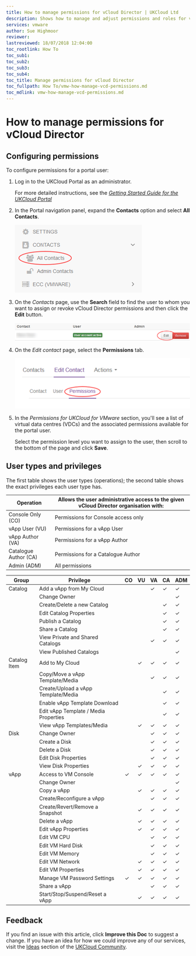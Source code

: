 ```yaml
---
title: How to manage permissions for vCloud Director | UKCloud Ltd
description: Shows how to manage and adjust permissions and roles for vCloud Director within the UKCloud Portal
services: vmware
author: Sue Highmoor
reviewer:
lastreviewed: 18/07/2018 12:04:00
toc_rootlink: How To
toc_sub1: 
toc_sub2:
toc_sub3:
toc_sub4:
toc_title: Manage permissions for vCloud Director
toc_fullpath: How To/vmw-how-manage-vcd-permissions.md
toc_mdlink: vmw-how-manage-vcd-permissions.md
---
```


# How to manage permissions for vCloud Director

## Configuring permissions

To configure permissions for a portal user:

1. Log in to the UKCloud Portal as an administrator.

    For more detailed instructions, see the [*Getting Started Guide for the UKCloud Portal*](../portal/ptl-gs.md)

2. In the Portal navigation panel, expand the **Contacts** option and select **All Contacts**.

    ![All Contacts menu option in UKCloud Portal](images/ptl-menu-all-contacts.png)

3. On the *Contacts* page, use the **Search** field to find the user to whom you want to assign or revoke vCloud Director permissions and then click the **Edit** button.

    ![Edit button for Portal contact](images/ptl-contacts-btn-edit.png)

4. On the *Edit contact* page, select the **Permissions** tab.

    ![Permissions tab for Portal contact](images/ptl-contacts-tab-permissions.png)

5. In the *Permissions for UKCloud for VMware* section, you'll see a list of virtual data centres (VDCs) and the associated permissions available for the portal user.

    Select the permission level you want to assign to the user, then scroll to the bottom of the page and click **Save**.

## User types and privileges

The first table shows the user types (operations); the second table shows the exact privileges each user type has.

Operation | Allows the user administrative access to the given vCloud Director organisation with:
----------|--------------------------------------------------------------------------------------
Console Only (CO) | Permissions for Console access only
vApp User (VU) | Permissions for a vApp User
vApp Author (VA) | Permissions for a vApp Author
Catalogue Author (CA) |  Permissions for a Catalogue Author
Admin (ADM) | All permissions

Group | Privilege | CO | VU | VA | CA | ADM
------|-----------|----|----|----|----|-----
Catalog | Add a vApp from My Cloud | &nbsp; | &nbsp; | &check; | &check; | &check;
&nbsp; | Change Owner | &nbsp; | &nbsp; | &nbsp; | &nbsp; | &check;
&nbsp; | Create/Delete a new Catalog | &nbsp; | &nbsp; | &nbsp; | &check; | &check;
&nbsp; | Edit Catalog Properties | &nbsp; | &nbsp; | &nbsp; | &check; | &check;
&nbsp; | Publish a Catalog | &nbsp; | &nbsp; | &nbsp; | &check; | &check;
&nbsp; | Share a Catalog | &nbsp; | &nbsp; | &nbsp; | &check; | &check;
&nbsp; | View Private and Shared Catalogs | &nbsp; | &nbsp; | &check; | &check; | &check;
&nbsp; | View Published Catalogs | &nbsp; | &nbsp; | &nbsp; | &nbsp; | &check;
Catalog Item | Add to My Cloud | &nbsp; | &check; | &check; | &check; | &check;
&nbsp; | Copy/Move a vApp Template/Media | &nbsp; | &nbsp; | &check; | &check; | &check;
&nbsp; | Create/Upload a vApp Template/Media | &nbsp; | &nbsp; | &nbsp; | &check; | &check;
&nbsp; | Enable vApp Template Download | &nbsp; | &nbsp; | &nbsp; | &check; | &check;
&nbsp; | Edit vApp Template / Media Properties | &nbsp; | &nbsp; | &nbsp; | &check; | &check;
&nbsp; | View vApp Templates/Media | &nbsp; | &check; | &check; |&check; | &check;
Disk | Change Owner | &nbsp; | &nbsp; | &check; | &check; | &check;
&nbsp; | Create a Disk | &nbsp; | &nbsp; | &check; | &check; | &check;
&nbsp; | Delete a Disk | &nbsp; | &nbsp; | &check; | &check; | &check;
&nbsp; | Edit Disk Properties | &nbsp; | &nbsp; | &check; | &check; | &check;
&nbsp; | View Disk Properties | &nbsp; | &check; | &check; | &check; | &check;
vApp | Access to VM Console | &check; | &check; | &check; | &check; | &check;
&nbsp; | Change Owner | &nbsp; | &nbsp; | &nbsp; | &nbsp; | &check;
&nbsp; | Copy a vApp | &nbsp; | &check; | &check; | &check; | &check;
&nbsp; | Create/Reconfigure a vApp | &nbsp; | &nbsp; | &check; | &check; | &check;
&nbsp; | Create/Revert/Remove a Snapshot | &nbsp; | &check; | &check; | &check; | &check;
&nbsp; | Delete a vApp | &nbsp; | &check; | &check; | &check; | &check;
&nbsp; | Edit vApp Properties | &nbsp; | &check; | &check; | &check; | &check;
&nbsp; | Edit VM CPU | &nbsp; | &nbsp; | &check; | &check; | &check;
&nbsp; | Edit VM Hard Disk | &nbsp; | &nbsp; | &check; | &check; | &check;
&nbsp; | Edit VM Memory | &nbsp; | &nbsp; | &check; | &check; | &check;
&nbsp; | Edit VM Network | &nbsp; | &check; | &check; | &check; | &check;
&nbsp; | Edit VM Properties | &nbsp; | &check; | &check; | &check; | &check;
&nbsp; | Manage VM Password Settings | &check; | &check; | &check; | &check; | &check;
&nbsp; | Share a vApp | &nbsp; | &nbsp; | &check; | &check; | &check;
&nbsp; | Start/Stop/Suspend/Reset a vApp | &nbsp; | &check; | &check; | &check; | &check;

## Feedback

If you find an issue with this article, click **Improve this Doc** to suggest a change. If you have an idea for how we could improve any of our services, visit the [Ideas](https://community.ukcloud.com/ideas) section of the [UKCloud Community](https://community.ukcloud.com).
